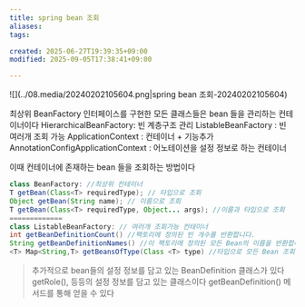 ```yaml
---
title: spring bean 조회
aliases: 
tags: 

created: 2025-06-27T19:39:35+09:00
modified: 2025-09-05T17:38:41+09:00

---
```


![](../08.media/20240202105604.png|spring bean 조회-20240202105604)

최상위 BeanFactory 인터페이스를 구현한 모든 클래스들은
bean 들을 관리하는 컨테이너이다
HierarchicalBeanFactory: 빈 계층구조 관리
ListableBeanFactory : 빈 여러개 조회 가능
ApplicationContext : 컨테이너 + 기능추가
AnnotationConfigApplicationContext : 어노테이션을 설정 정보로 하는 컨테이너

이때 컨테이너에 존재하는 bean 들을 조회하는 방법이다

```java
class BeanFactory: //최상위 컨테이너
T getBean(Class<T> requiredType); // 타입으로 조회
Object getBean(String name); // 이름으로 조회
T getBean(Class<T> requiredType, Object... args); //이름과 타입으로 조회
=============
class ListableBeanFactory: // 여러개 조회가능 컨테이너
int getBeanDefinitionCount() //팩토리에 정의된 빈 개수를 반환합니다.
String getBeanDefinitionNames() //이 팩토리에 정의된 모든 Bean의 이름을 반환합니다.
<T> Map<String,T> getBeansOfType(Class <T> type) //타입으로 모든 Bean 조회
```

>추가적으로 bean들의 설정 정보를 담고 있는 BeanDefinition 클래스가 있다
>getRole(), 등등의 설정 정보를 담고 있는 클래스이다 getBeanDefinition()  메서드를 통해 얻을 수 있다